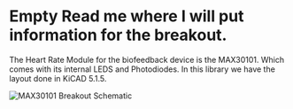 # Empty Read me where I will put information for the breakout.

The Heart Rate Module for the biofeedback device is the MAX30101. Which comes with its internal LEDS and Photodiodes. In this library we have the layout done in KiCAD 5.1.5.

![MAX30101 Breakout Schematic](/Documentation/pictures/HRBreakout_Documentation/MAX30101_Schematic.png) 
